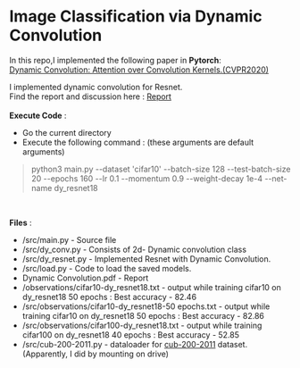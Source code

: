# Image Classification via Dynamic Convolution 

In this repo,I implemented the following paper in **Pytorch**: </br>
[Dynamic Convolution: Attention over Convolution Kernels.(CVPR2020)](https://arxiv.org/abs/1912.03458)</br>

I implemented dynamic convolution for Resnet.</br>
Find the report and discussion here : [Report](https://docs.google.com/document/d/1IJKyyz8CP__eX7hGutsVHpdH8BZd33EKCoHaILujwRQ/edit?usp=sharing)</br>
</br>
**Execute Code** : </br>
-  Go the current directory</br>
-  Execute the following command : (these arguments are default arguments)</br>
>python3 main.py --dataset 'cifar10' --batch-size 128 --test-batch-size 20 --epochs 160 --lr 0.1 --momentum 0.9 --weight-decay 1e-4 --net-name dy_resnet18 </br>
</br>

 **Files** :
- /src/main.py - Source file </br>
- /src/dy_conv.py - Consists of 2d- Dynamic convolution class </br>
- /src/dy_resnet.py - Implemented Resnet with Dynamic Convolution.</br>
- /src/load.py - Code to load the saved models.</br>
-  Dynamic Convolution.pdf - Report</br>
- /observations/cifar10-dy_resnet18.txt - output while training cifar10 on dy_resnet18 50 epochs : Best accuracy - 82.46
- /src/observations/cifar10-dy_resnet18-50 epochs.txt - output while training cifar10 on dy_resnet18 50 epochs : Best accuracy - 82.86
- /src/observations/cifar100-dy_resnet18.txt -  output while training cifar100 on dy_resnet18 40 epochs : Best accuracy - 52.85
- /src/cub-200-2011.py - dataloader for [cub-200-2011](http://www.vision.caltech.edu/visipedia/CUB-200-2011.html) dataset. (Apparently, I did by mounting on drive)
